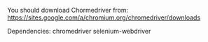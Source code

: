 You should download Chormedriver from: https://sites.google.com/a/chromium.org/chromedriver/downloads

Dependencies:
    chromedriver
    selenium-webdriver